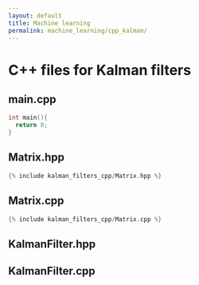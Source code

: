 ```yaml
---
layout: default
title: Machine learning
permalink: machine_learning/cpp_kalman/
---
```


# C++ files for Kalman filters

## main.cpp

```cpp
int main(){
  return 0;
}
```
## Matrix.hpp

```cpp
{% include kalman_filters_cpp/Matrix.hpp %}
```

## Matrix.cpp

```cpp
{% include kalman_filters_cpp/Matrix.cpp %}
```

## KalmanFilter.hpp

## KalmanFilter.cpp
